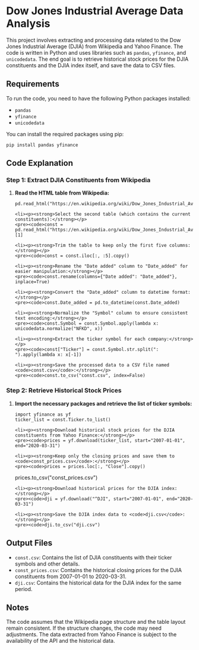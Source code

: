 <!DOCTYPE html>
<html lang="en">
<head>
    <meta charset="UTF-8">
    <meta name="viewport" content="width=device-width, initial-scale=1.0">
    <title>README</title>
</head>
<body>

<h1>Dow Jones Industrial Average Data Analysis</h1>

<p>This project involves extracting and processing data related to the Dow Jones Industrial Average (DJIA) from Wikipedia and Yahoo Finance. The code is written in Python and uses libraries such as <code>pandas</code>, <code>yfinance</code>, and <code>unicodedata</code>. The end goal is to retrieve historical stock prices for the DJIA constituents and the DJIA index itself, and save the data to CSV files.</p>

<h2>Requirements</h2>

<p>To run the code, you need to have the following Python packages installed:</p>

<ul>
    <li><code>pandas</code></li>
    <li><code>yfinance</code></li>
    <li><code>unicodedata</code></li>
</ul>

<p>You can install the required packages using pip:</p>

<pre><code>pip install pandas yfinance
</code></pre>

<h2>Code Explanation</h2>

<h3>Step 1: Extract DJIA Constituents from Wikipedia</h3>

<ol>
    <li><p><strong>Read the HTML table from Wikipedia:</strong></p>
    <pre><code>pd.read_html("https://en.wikipedia.org/wiki/Dow_Jones_Industrial_Average")
</code></pre></li>

    <li><p><strong>Select the second table (which contains the current constituents):</strong></p>
    <pre><code>const = pd.read_html("https://en.wikipedia.org/wiki/Dow_Jones_Industrial_Average")[1]
</code></pre></li>

    <li><p><strong>Trim the table to keep only the first five columns:</strong></p>
    <pre><code>const = const.iloc[:, :5].copy()
</code></pre></li>

    <li><p><strong>Rename the "Date added" column to "Date_added" for easier manipulation:</strong></p>
    <pre><code>const.rename(columns={"Date added": "Date_added"}, inplace=True)
</code></pre></li>

    <li><p><strong>Convert the "Date_added" column to datetime format:</strong></p>
    <pre><code>const.Date_added = pd.to_datetime(const.Date_added)
</code></pre></li>

    <li><p><strong>Normalize the "Symbol" column to ensure consistent text encoding:</strong></p>
    <pre><code>const.Symbol = const.Symbol.apply(lambda x: unicodedata.normalize("NFKD", x))
</code></pre></li>

    <li><p><strong>Extract the ticker symbol for each company:</strong></p>
    <pre><code>const["Ticker"] = const.Symbol.str.split(": ").apply(lambda x: x[-1])
</code></pre></li>

    <li><p><strong>Save the processed data to a CSV file named <code>const.csv</code>:</strong></p>
    <pre><code>const.to_csv("const.csv", index=False)
</code></pre></li>
</ol>

<h3>Step 2: Retrieve Historical Stock Prices</h3>

<ol>
    <li><p><strong>Import the necessary packages and retrieve the list of ticker symbols:</strong></p>
    <pre><code>import yfinance as yf
ticker_list = const.Ticker.to_list()
</code></pre></li>

    <li><p><strong>Download historical stock prices for the DJIA constituents from Yahoo Finance:</strong></p>
    <pre><code>prices = yf.download(ticker_list, start="2007-01-01", end="2020-03-31")
</code></pre></li>

    <li><p><strong>Keep only the closing prices and save them to <code>const_prices.csv</code>:</strong></p>
    <pre><code>prices = prices.loc[:, "Close"].copy()
prices.to_csv("const_prices.csv")
</code></pre></li>

    <li><p><strong>Download historical prices for the DJIA index:</strong></p>
    <pre><code>dji = yf.download("^DJI", start="2007-01-01", end="2020-03-31")
</code></pre></li>

    <li><p><strong>Save the DJIA index data to <code>dji.csv</code>:</strong></p>
    <pre><code>dji.to_csv("dji.csv")
</code></pre></li>
</ol>

<h2>Output Files</h2>

<ul>
    <li><code>const.csv</code>: Contains the list of DJIA constituents with their ticker symbols and other details.</li>
    <li><code>const_prices.csv</code>: Contains the historical closing prices for the DJIA constituents from 2007-01-01 to 2020-03-31.</li>
    <li><code>dji.csv</code>: Contains the historical data for the DJIA index for the same period.</li>
</ul>

<h2>Notes</h2>

<p>The code assumes that the Wikipedia page structure and the table layout remain consistent. If the structure changes, the code may need adjustments. The data extracted from Yahoo Finance is subject to the availability of the API and the historical data.</p>


</body>
</html>
